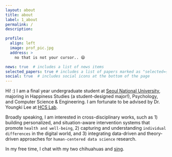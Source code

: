 ```yaml
---
layout: about
title: about
label: 1_about
permalink: /
description:

profile:
  align: left
  image: prof_pic.jpg
  address: >
    no that is not your cursor.. 😄

news: true  # includes a list of news items
selected_papers: true # includes a list of papers marked as "selected={true}"
social: true  # includes social icons at the bottom of the page
---
```


Hi! :) I am a final year undergraduate student at [Seoul National University](https://en.snu.ac.kr/), majoring in Happiness Studies (a student-designed major!), Psychology, and Computer Science & Engineering. I am fortunate to be advised by Dr. Youngki Lee at [HCS Lab](https://hcs.snu.ac.kr/).

Broadly speaking, I am interested in cross-disciplinary works, such as 1) building personalized, and situation-aware intervention systems that promote `health and well-being`, 2) capturing and understanding `individual differences` in the digital world, and 3) integrating data-driven and theory-driven approaches for `human-centered data science` research.

In my free time, I chat with my two chihuahuas and <a href="https://www.youtube.com/c/%EA%B0%90%EA%B7%A4%EA%B0%9C%EA%B5%AC%EB%A6%ACtangerinefrogs" target="_blank">sing</a>.